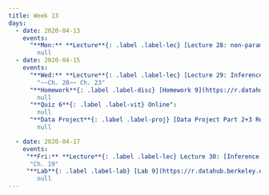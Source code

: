 ```yaml
---
title: Week 13
days:
  - date: 2020-04-13
    events:
      "**Mon:** **Lecture**{: .label .label-lec} [Lecture 28: non-parametrics](https://ph142-ucb.github.io/sp20/src/lec/l28_nonpara.pdf) [(code)](https://r.datahub.berkeley.edu/hub/user-redirect/git-pull?repo=https%3A%2F%2Fgithub.com%2Fnnpok%2Fph142-sp20&urlpath=rstudio%2F)[(recording)](https://bcourses.berkeley.edu/courses/1490339/pages/l28) ":
        null
  - date: 2020-04-15
    events:
      "**Wed:** **Lecture**{: .label .label-lec} [Lecture 29: Inference for Regression](https://ph142-ucb.github.io/sp20/src/lec/l29_reg.pdf)[(recordings)](https://bcourses.berkeley.edu/courses/1490339/pages/l29-inference-for-regression) [(code)](https://r.datahub.berkeley.edu/hub/user-redirect/git-pull?repo=https%3A%2F%2Fgithub.com%2Fnnpok%2Fph142-sp20&urlpath=rstudio%2F)[(notes sheet)](https://ph142-ucb.github.io/sp20/src/lec/l29_notes.pdf)":
        "~~Ch. 20~~ Ch. 23"
      "**Homework**{: .label .label-disc} [Homework 9](https://r.datahub.berkeley.edu/hub/user-redirect/git-pull?repo=https%3A%2F%2Fgithub.com%2Fnnpok%2Fph142-sp20&urlpath=rstudio%2F) (Due Apr 21st)":
        null
      "**Quiz 6**{: .label .label-vit} Online":
        null
      "**Data Project**{: .label .label-proj} [Data Project Part 2+3 Released](https://ph142-ucb.github.io/sp20/src/proj/proj-pt2-pt3.pdf) (Due Apr 29th)":
        null

  - date: 2020-04-17
    events:
     "**Fri:** **Lecture**{: .label .label-lec} Lecture 30: [Inference for proportions](https://ph142-ucb.github.io/sp20/src/lec/l30_prop.pdf) [(recording)](https://bcourses.berkeley.edu/courses/1490339/pages/l30-inference-for-proportions)":
      "Ch. 19"
     "**Lab**{: .label .label-lab} [Lab 9](https://r.datahub.berkeley.edu/hub/user-redirect/git-pull?repo=https%3A%2F%2Fgithub.com%2Fnnpok%2Fph142-sp20&urlpath=rstudio%2F) (Due Apr 21st)[(recording)](https://bcourses.berkeley.edu/courses/1490339/pages/lab09)":
        null
---
```

